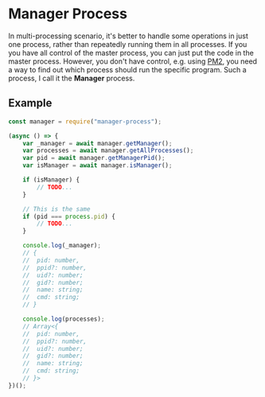 # Manager Process

In multi-processing scenario, it's better to handle some operations in just one 
process, rather than repeatedly running them in all processes. If you  you have 
all control of the master process, you can just put the code in the master 
process. However, you don't have control, e.g. using [PM2](https://pm2.io), you 
need a way to find out which process should run the specific program. Such a 
process, I call it the **Manager** process.

## Example

```javascript
const manager = require("manager-process");

(async () => {
    var _manager = await manager.getManager();
    var processes = await manager.getAllProcesses();
    var pid = await manager.getManagerPid();
    var isManager = await manager.isManager();

    if (isManager) {
        // TODO...
    }

    // This is the same
    if (pid === process.pid) {
        // TODO...
    }

    console.log(_manager);
    // {
    //  pid: number,
    //  ppid?: number,
    //  uid?: number;
    //  gid?: number;
    //  name: string;
    //  cmd: string;
    // }

    console.log(processes);
    // Array<{
    //  pid: number,
    //  ppid?: number,
    //  uid?: number;
    //  gid?: number;
    //  name: string;
    //  cmd: string;
    // }>
})();
```